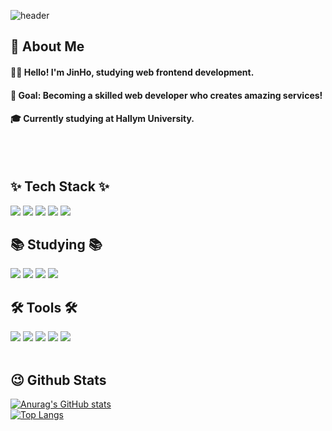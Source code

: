 <div>
  
  <!--Header-->
![header](https://capsule-render.vercel.app/api?type=waving&color=0:3b82f6,100:06b6d4&height=300&section=header&text=Welcome%20to%20JinHo%20GitHub&fontColor=ffffff&fontSize=50&fontAlignY=40&fontAlign=50&font=Pacifico)



  
</div>

<div>
  <!--Body-->
  

## 👀 About Me  
#### 🙋‍♂️ Hello! I'm JinHo, studying web frontend development.  
#### 🎯 Goal: Becoming a skilled web developer who creates amazing services!  
#### 🎓 Currently studying at Hallym University.  

  <br/>
  <br/>
  
  ## ✨ Tech Stack ✨
  <!--Java-->
 
  <!--JavaScript-->
  <img src="https://img.shields.io/badge/JavaScript-F7DF1E?style=flat-square&logo=JavaScript&logoColor=white"/>
  <!--HTML5-->
  <img src="https://img.shields.io/badge/HTML5-E34F26?style=flat-square&logo=HTML5&logoColor=white"/>
  <!--CSS-->
  <img src="https://img.shields.io/badge/CSS3-1572B6?style=flat-square&logo=CSS3&logoColor=white"/>
    <!--React-->
  <img src="https://img.shields.io/badge/React-61DAFB?style=flat-square&logo=React&logoColor=white&Color=white"/>
   <!--styledcomponents-->
  <img src="https://img.shields.io/badge/styledcomponents-DB7093?style=flat-square&logo=styledcomponents&logoColor=white&Color=white"/>
  <br/>
  
  

  ## 📚 Studying 📚
  <!--NextJs-->
  <img src="https://img.shields.io/badge/Next.js-000000?style=flat-square&logo=Next.js&logoColor=white"/>
  <!--Redux-->
  <img src="https://img.shields.io/badge/redux-764ABC?style=flat-square&logo=redux&logoColor=white"/>
  <!--typescript-->
  <img src="https://img.shields.io/badge/typescript-3178C6?style=flat-square&logo=typescript&logoColor=white"/>
    <!--nodedotjs-->
  <img src="https://img.shields.io/badge/nodedotjs-5FA04E?style=flat-square&logo=nodedotjs&logoColor=white"/>

  <br/>
  
  ## 🛠 Tools 🛠
  <!--GitHub-->
  <img src="https://img.shields.io/badge/github-181717?style=flat-square&logo=github&logoColor=white"/>
  <!--git-->
  <img src="https://img.shields.io/badge/git-F05032?style=flat-square&logo=git&logoColor=white"/>
  <!--notion-->
  <img src="https://img.shields.io/badge/notion-000000?style=flat-square&logo=notion&logoColor=white"/>
    <!--figma-->
  <img src="https://img.shields.io/badge/figma-F24E1E?style=flat-square&logo=figma&logoColor=white"/>
    <!--vite-->
  <img src="https://img.shields.io/badge/vite-646CFF?style=flat-square&logo=vite&logoColor=white"/>
  <br/>
  <br/>
  
  ## 😉 Github Stats
  [![Anurag's GitHub stats](https://github-readme-stats.vercel.app/api?username=wjdwlsgh)](https://github.com/anuraghazra/github-readme-stats)
  <br/>
  [![Top Langs](https://github-readme-stats.vercel.app/api/top-langs/?username=wjdwlsgh)](https://github.com/anuraghazra/github-readme-stats)
  
</div>

<!--
**Jiyu-Kim/Jiyu-Kim** is a ✨ _special_ ✨ repository because its `README.md` (this file) appears on your GitHub profile.

Here are some ideas to get you started:
- Hi there 👋
- 🔭 I’m currently working on ...
- 🌱 I’m currently learning ...
- 👯 I’m looking to collaborate on ...
- 🤔 I’m looking for help with ...
- 💬 Ask me about ...
- 📫 How to reach me: ...
- 😄 Pronouns: ...
- ⚡ Fun fact: ...
-->
